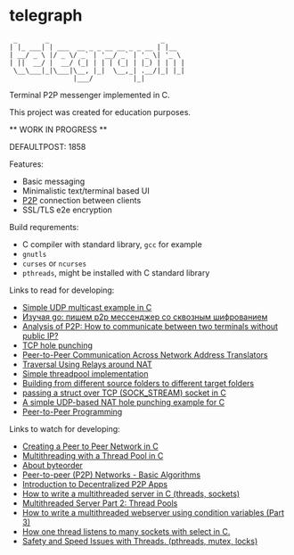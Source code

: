 # telegraph

```
 _       _                            _
| |_ ___| | ___  __ _ _ __ __ _ _ __ | |__
| __/ _ \ |/ _ \/ _` | '__/ _` | '_ \| '_ \
| ||  __/ |  __/ (_| | | | (_| | |_) | | | |
 \__\___|_|\___|\__, |_|  \__,_| .__/|_| |_|
                |___/          |_|
```

Terminal P2P messenger implemented in C.

This project was created for education purposes.

** WORK IN PROGRESS **

DEFAULTPOST: 1858

Features:
 - Basic messaging
 - Minimalistic text/terminal based UI
 - [P2P](https://en.wikipedia.org/wiki/Peer-to-peer) connection between clients
 - SSL/TLS e2e encryption

Build requrements:
 - C compiler with standard library, `gcc` for example
 - `gnutls`
 - `curses` or `ncurses`
 - `pthreads`, might be installed with C standard library

Links to read for developing:
 - [Simple UDP multicast example in C](https://gist.github.com/hostilefork/f7cae3dc33e7416f2dd25a402857b6c6)
 - [Изучая go: пишем p2p мессенджер со сквозным шифрованием](https://habr.com/ru/post/437686/)
 - [Analysis of P2P: How to communicate between two terminals without public IP?](https://www.programmersought.com/article/23564027459/)
 - [TCP hole punching](https://en.wikipedia.org/wiki/TCP_hole_punching)
 - [Peer-to-Peer Communication Across Network Address Translators](https://bford.info/pub/net/p2pnat/)
 - [Traversal Using Relays around NAT](https://en.wikipedia.org/wiki/Traversal_Using_Relays_around_NAT)
 - [Simple threadpool implementation](https://programmer.group/c-simple-thread-pool-based-on-pthread-implementation.html)
 - [Building from different source folders to different target folders](https://riptutorial.com/makefile/example/21376/building-from-different-source-folders-to-different-target-folders)
 - [passing a struct over TCP (SOCK\_STREAM) socket in C](https://stackoverflow.com/questions/8000851/passing-a-struct-over-tcp-sock-stream-socket-in-c)
 - [A simple UDP-based NAT hole punching example for C](https://github.com/ckennelly/hole-punch)
 - [Peer-to-Peer Programming](http://cs.berry.edu/~nhamid/p2p/)

Links to watch for developing:
 - [Creating a Peer to Peer Network in C](https://www.youtube.com/watch?v=oHBi8k31fgM)
 - [Multithreading with a Thread Pool in C](https://www.youtube.com/watch?v=WmDOHh7k0Ag)
 - [About byteorder](https://www.youtube.com/watch?v=OoHich9BPxg)
 - [Peer-to-peer (P2P) Networks - Basic Algorithms](https://www.youtube.com/watch?v=kXyVqk3EbwE)
 - [Introduction to Decentralized P2P Apps](https://www.youtube.com/watch?v=oCS05QSQ-1k)
 - [How to write a multithreaded server in C (threads, sockets)](https://www.youtube.com/watch?v=Pg_4Jz8ZIH4)
 - [Multithreaded Server Part 2: Thread Pools](https://www.youtube.com/watch?v=FMNnusHqjpw)
 - [How to write a multithreaded webserver using condition variables (Part 3)](https://www.youtube.com/watch?v=P6Z5K8zmEmc)
 - [How one thread listens to many sockets with select in C.](https://www.youtube.com/watch?v=Y6pFtgRdUts)
 - [Safety and Speed Issues with Threads. (pthreads, mutex, locks)](https://www.youtube.com/watch?v=9axu8CUvOKY)
